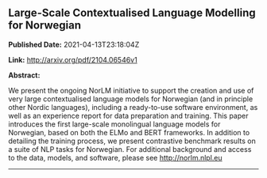 ## Large-Scale Contextualised Language Modelling for Norwegian

**Published Date:** 2021-04-13T23:18:04Z

**Link:** http://arxiv.org/pdf/2104.06546v1

**Abstract:**

  We present the ongoing NorLM initiative to support the creation and use of
very large contextualised language models for Norwegian (and in principle other
Nordic languages), including a ready-to-use software environment, as well as an
experience report for data preparation and training. This paper introduces the
first large-scale monolingual language models for Norwegian, based on both the
ELMo and BERT frameworks. In addition to detailing the training process, we
present contrastive benchmark results on a suite of NLP tasks for Norwegian.
For additional background and access to the data, models, and software, please
see http://norlm.nlpl.eu


---

